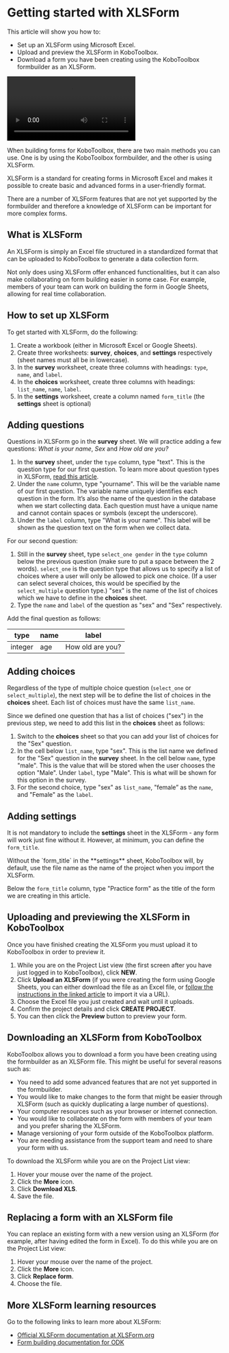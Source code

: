# Getting started with XLSForm

This article will show you how to:

-   Set up an XLSForm using Microsoft Excel.
-   Upload and preview the XLSForm in KoboToolbox.
-   Download a form you have been creating using the KoboToolbox formbuilder as
    an XLSForm.

<video controls>
  <source
    src="./_static/files/getting_started_xlsform/getting_started_with_xlsform.mp4"
    type="video/mp4"
  />
</video>

When building forms for KoboToolbox, there are two main methods you can use. One
is by using the KoboToolbox formbuilder, and the other is using XLSForm.

XLSForm is a standard for creating forms in Microsoft Excel and makes it
possible to create basic and advanced forms in a user-friendly format.

<p class="note">
  There are a number of XLSForm features that are not yet supported by the
  formbuilder and therefore a knowledge of XLSForm can be important for more
  complex forms.
</p>

## What is XLSForm

An XLSForm is simply an Excel file structured in a standardized format that can
be uploaded to KoboToolbox to generate a data collection form.

Not only does using XLSForm offer enhanced functionalities, but it can also make
collaborating on form building easier in some case. For example, members of your
team can work on building the form in Google Sheets, allowing for real time
collaboration.

## How to set up XLSForm

To get started with XLSForm, do the following:

1. Create a workbook (either in Microsoft Excel or Google Sheets).
2. Create three worksheets: **survey**, **choices**, and **settings**
   respectively (sheet names must all be in lowercase).
3. In the **survey** worksheet, create three columns with headings: `type`,
   `name`, and `label`.
4. In the **choices** worksheet, create three columns with headings:
   `list_name`, `name`, `label`.
5. In the **settings** worksheet, create a column named `form_title` (the
   **settings** sheet is optional)

## Adding questions

Questions in XLSForm go in the **survey** sheet. We will practice adding a few
questions: _What is your name_, _Sex_ and _How old are you?_

1. In the **survey** sheet, under the `type` column, type "text". This is the
   question type for our first question. To learn more about question types in
   XLSForm, [read this article](https://xlsform.org/en/#question-types).
2. Under the `name` column, type "yourname". This will be the variable name of
   our first question. The variable name uniquely identifies each question in
   the form. It’s also the name of the question in the database when we start
   collecting data. Each question must have a unique name and cannot contain
   spaces or symbols (except the underscore).
3. Under the `label` column, type "What is your name". This label will be shown
   as the question text on the form when we collect data.

For our second question:

1. Still in the **survey** sheet, type `select_one gender` in the `type` column
   below the previous question (make sure to put a space between the 2 words).
   `select_one` is the question type that allows us to specify a list of choices
   where a user will only be allowed to pick one choice. (If a user can select
   several choices, this would be specified by the `select_multiple` question
   type.) "sex" is the name of the list of choices which we have to define in
   the **choices** sheet.
2. Type the `name` and `label` of the question as "sex" and "Sex" respectively.

Add the final question as follows:

| type    | name | label            |
| ------- | ---- | ---------------- |
| integer | age  | How old are you? |

## Adding choices

Regardless of the type of multiple choice question (`select_one` or
`select_multiple`), the next step will be to define the list of choices in the
**choices** sheet. Each list of choices must have the same `list_name`.

Since we defined one question that has a list of choices ("sex") in the previous
step, we need to add this list in the **choices** sheet as follows:

1. Switch to the **choices** sheet so that you can add your list of choices for
   the "Sex" question.
2. In the cell below `list_name`, type "sex". This is the list name we defined
   for the "Sex" question in the **survey** sheet. In the cell below `name`,
   type "male". This is the value that will be stored when the user chooses the
   option "Male". Under `label`, type "Male". This is what will be shown for
   this option in the survey.
3. For the second choice, type "sex" as `list_name`, "female” as the `name`, and
   "Female" as the `label`.

## Adding settings

It is not mandatory to include the **settings** sheet in the XLSForm - any form
will work just fine without it. However, at minimum, you can define the
`form_title`.

<p class="Notes">
  Without the `form_title` in the **settings** sheet, KoboToolbox will, by
  default, use the file name as the name of the project when you import the
  XLSForm.
</p>

Below the `form_title` column, type "Practice form" as the title of the form we
are creating in this article.

## Uploading and previewing the XLSForm in KoboToolbox

Once you have finished creating the XLSForm you must upload it to KoboToolbox in
order to preview it.

1. While you are on the Project List view (the first screen after you have just
   logged in to KoboToolbox), click **NEW**.
2. Click **Upload an XLSForm** (if you were creating the form using Google
   Sheets, you can either download the file as an Excel file, or
   [follow the instructions in the linked article](xls_url.md) to import it via
   a URL).
3. Choose the Excel file you just created and wait until it uploads.
4. Confirm the project details and click **CREATE PROJECT**.
5. You can then click the **<i class="k-icon k-icon-view"></i> Preview** button
   to preview your form.

## Downloading an XLSForm from KoboToolbox

KoboToolbox allows you to download a form you have been creating using the
formbuilder as an XLSForm file. This might be useful for several reasons such
as:

-   You need to add some advanced features that are not yet supported in the
    formbuilder.
-   You would like to make changes to the form that might be easier through
    XLSForm (such as quickly duplicating a large number of questions).
-   Your computer resources such as your browser or internet connection.
-   You would like to collaborate on the form with members of your team and you
    prefer sharing the XLSForm.
-   Manage versioning of your form outside of the KoboToolbox platform.
-   You are needing assistance from the support team and need to share your form
    with us.

To download the XLSForm while you are on the Project List view:

1. Hover your mouse over the name of the project.
2. Click the **<i class="k-icon k-icon-more"></i> More** icon.
3. Click **<i class="k-icon k-icon-xls-file"></i> Download XLS**.
4. Save the file.

## Replacing a form with an XLSForm file

You can replace an existing form with a new version using an XLSForm (for
example, after having edited the form in Excel). To do this while you are on the
Project List view:

1. Hover your mouse over the name of the project.
2. Click the **<i class="k-icon k-icon-more"></i> More** icon.
3. Click **<i class="k-icon k-icon-replace"></i> Replace form**.
4. Choose the file.

## More XLSForm learning resources

Go to the following links to learn more about XLSForm:

-   [Official XLSForm documentation at XLSForm.org](https://xlsform.org)
-   [Form building documentation for ODK](https://docs.getodk.org/)
